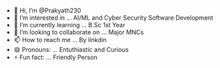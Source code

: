 - 👋 Hi, I’m @Prakyath230
- 👀 I’m interested in ... AI/ML and Cyber Security Software Development
- 🌱 I’m currently learning ... B.Sc 1st Year
- 💞️ I’m looking to collaborate on ... Major MNCs
- 📫 How to reach me ... By linkdin
- 😄 Pronouns: ... Entuthiastic and Curious
- ⚡ Fun fact: ... Friendly Person

<!---
Prakyath230/Prakyath230 is a ✨ special ✨ repository because its `README.md` (this file) appears on your GitHub profile.
You can click the Preview link to take a look at your changes.
--->
